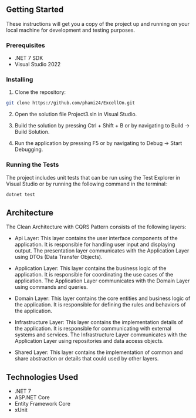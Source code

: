 ## Getting Started

These instructions will get you a copy of the project up and running on your local machine for development and testing purposes.

### Prerequisites

* .NET 7 SDK
* Visual Studio 2022

### Installing

1. Clone the repository:

```bash 
git clone https://github.com/phami24/ExcellOn.git
```


2. Open the solution file Project3.sln in Visual Studio.

3. Build the solution by pressing Ctrl + Shift + B or by navigating to Build -> Build Solution.

4. Run the application by pressing F5 or by navigating to Debug -> Start Debugging.

### Running the Tests

The project includes unit tests that can be run using the Test Explorer in Visual Studio or by running the following command in the terminal:


```bash 
dotnet test
```

## Architecture

The Clean Architecture with CQRS Pattern consists of the following layers:

* Api Layer: This layer contains the user interface components of the application. It is responsible for handling user input and displaying output. The presentation layer communicates with the Application Layer using DTOs (Data Transfer Objects).

* Application Layer: This layer contains the business logic of the application. It is responsible for coordinating the use cases of the application. The Application Layer communicates with the Domain Layer using commands and queries.

* Domain Layer: This layer contains the core entities and business logic of the application. It is responsible for defining the rules and behaviors of the application.

* Infrastructure Layer: This layer contains the implementation details of the application. It is responsible for communicating with external systems and services. The Infrastructure Layer communicates with the Application Layer using repositories and data access objects.

* Shared Layer: This layer contains the implementation of common and share abstraction or details that could used by other layers.

## Technologies Used

* .NET 7
* ASP.NET Core
* Entity Framework Core
* xUnit
